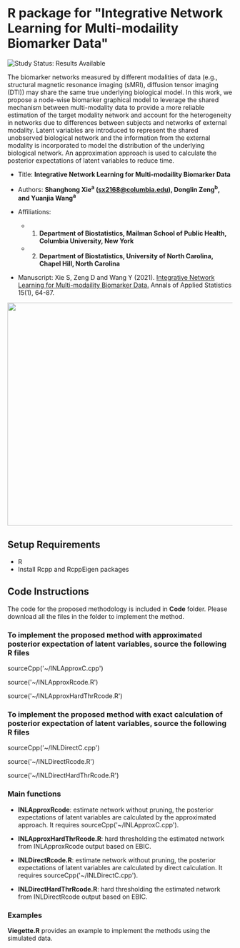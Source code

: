 # R package for "Integrative Network Learning for Multi-modaility Biomarker Data"

<img src="https://img.shields.io/badge/Study%20Status-Results%20Available-yellow.svg" alt="Study Status: Results Available"> 

The biomarker networks measured by different modalities of data (e.g., structural magnetic resonance imaging (sMRI), diffusion tensor imaging (DTI)) may share the same true underlying biological model. In this work, we propose a node-wise biomarker graphical model to leverage the shared mechanism between multi-modality data to provide a more reliable estimation of the target modality network and account for the heterogeneity in networks due to differences between subjects and networks of external modality. Latent variables are introduced to represent the shared unobserved biological network and the information from the external modality is incorporated to model the distribution of the underlying biological network. An approximation approach is used to calculate the posterior expectations of latent variables to reduce time.  

- Title: **Integrative Network Learning for Multi-modaility Biomarker Data**
  
- Authors: **Shanghong Xie<sup>a</sup> (sx2168@columbia.edu), Donglin Zeng<sup>b</sup>, and Yuanjia Wang<sup>a</sup>**
- Affiliations: 
  + 1. **Department of Biostatistics, Mailman School of Public Health, Columbia University, New York**
  + 2. **Department of Biostatistics, University of North Carolina, Chapel Hill, North Carolina**
  
- Manuscript: Xie S, Zeng D and Wang Y (2021). [Integrative Network Learning for Multi-modaility Biomarker Data.](https://github.com/shanghongxie/INL) Annals of Applied Statistics 15(1), 64-87. 
  

<p align="center">
<img src="https://github.com/shanghongxie/Integrative-Network/blob/master/Diagram1-1.png" width="900" height="500">
</p>





## Setup Requirements
- R
- Install Rcpp and RcppEigen packages

## Code Instructions

The code for the proposed methodology is included in **Code** folder. Please download all the files in the folder to implement the method.

### To implement the proposed method with approximated posterior expectation of latent variables, source the following R files
  
  sourceCpp('~/INLApproxC.cpp')
  
  source('~/INLApproxRcode.R')
  
  source('~/INLApproxHardThrRcode.R')
  
### To implement the proposed method with exact calculation of posterior expectation of latent variables, source the following R files
  
  sourceCpp('~/INLDirectC.cpp')
  
  source('~/INLDirectRcode.R')
  
  source('~/INLDirectHardThrRcode.R')

### Main functions

- **INLApproxRcode**: estimate network without pruning, the posterior expectations of latent variables are calculated by the approximated approach. It requires sourceCpp('~/INLApproxC.cpp').
  
- **INLApproxHardThrRcode.R**: hard thresholding the estimated network from INLApproxRcode output based on EBIC.
  
- **INLDirectRcode.R**: estimate network without pruning, the posterior expectations of latent variables are calculated by direct calculation. It requires sourceCpp('~/INLDirectC.cpp').
  
- **INLDirectHardThrRcode.R**: hard thresholding the estimated network from INLDirectRcode output based on EBIC.

### Examples

**Viegette.R** provides an example to implement the methods using the simulated data.

